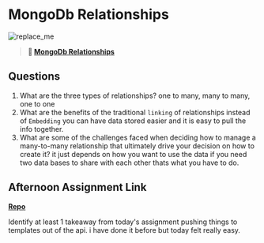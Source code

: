 # MongoDb Relationships

![replace_me](https://codeworks.blob.core.windows.net/public/assets/img/illustrations/placeholder.svg)

> **📖 [MongoDb Relationships](https://codeworksacademy.com/fs-student-guide/resources/wk5/02-Relationships)**

## Questions

1. What are the three types of relationships?
one to many, many to many, one to one
2. What are the benefits of the traditional `linking` of relationships instead of `Embedding`
you can have data stored easier and it is easy to pull the info together.
3. What are some of the challenges faced when deciding how to manage a many-to-many relationship that ultimately drive your decision on how to create it?
it just depends on how you want to use the data if you need two data bases to share with each other thats what you have to do.
## Afternoon Assignment Link

**[Repo](https://github.com/LiamSmith1992/gregsListAPI)**

Identify at least 1 takeaway from today's assignment
pushing things to templates out of the api. i have done it before but today felt really easy.
